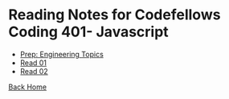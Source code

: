 # Reading Notes for Codefellows Coding 401- Javascript

- [Prep: Engineering Topics](401-Javascript/Prep.md)
- [Read 01](401-Javascript/read-01.md)
- [Read 02](401-Javascript/read-02.md)

[Back Home](README.md)